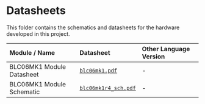 # Datasheets

This folder contains the schematics and datasheets for the hardware developed in this project.

| Module / Name | Datasheet | Other Language Version |
|:------------- | :-------- | :--------------------- |
| BLC06MK1 Module Datasheet | [`blc06mk1.pdf`](blc06mk1r4_sch.pdf) | - |
| BLC06MK1 Module Schematic | [`blc06mk1r4_sch.pdf`](blc06mk1r4_sch.pdf) | - |